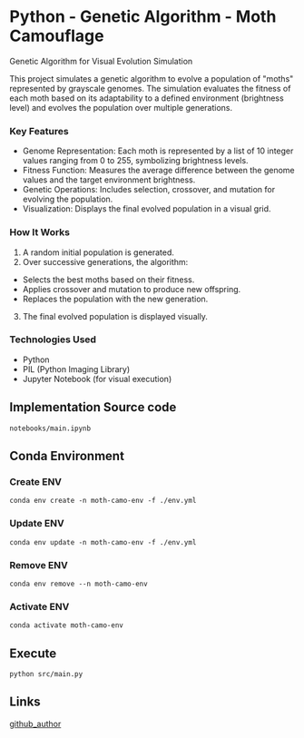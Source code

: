 # Python - Genetic Algorithm - Moth Camouflage

Genetic Algorithm for Visual Evolution Simulation

This project simulates a genetic algorithm to evolve a population of "moths" represented by grayscale genomes. The simulation evaluates the fitness of each moth based on its adaptability to a defined environment (brightness level) and evolves the population over multiple generations.

### Key Features
- Genome Representation: Each moth is represented by a list of 10 integer values ranging from 0 to 255, symbolizing brightness levels.
- Fitness Function: Measures the average difference between the genome values and the target environment brightness.
- Genetic Operations: Includes selection, crossover, and mutation for evolving the population.
- Visualization: Displays the final evolved population in a visual grid.

### How It Works
1) A random initial population is generated.
2) Over successive generations, the algorithm:
- Selects the best moths based on their fitness.
- Applies crossover and mutation to produce new offspring.
- Replaces the population with the new generation.
3) The final evolved population is displayed visually.

### Technologies Used
- Python
- PIL (Python Imaging Library)
- Jupyter Notebook (for visual execution)


## Implementation Source code

``` notebooks/main.ipynb ```


## Conda Environment

### Create ENV

``` conda env create -n moth-camo-env -f ./env.yml ```

### Update ENV

``` conda env update -n moth-camo-env -f ./env.yml ```

### Remove ENV

``` conda env remove --n moth-camo-env ```

### Activate ENV

``` conda activate moth-camo-env ```

## Execute

``` python src/main.py ```


## Links

[github_author](https://github.com/Diegoomal)

<!-- 
[tutorial](https://www.youtube.com/watch?v=XP2sFzp2Rig)
[source_code](https://github.com/argonautcode/genetic-moth/blob/main/GeneticMoth.pde)
-->